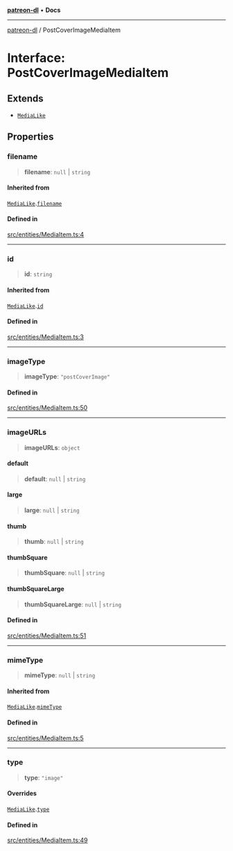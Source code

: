 [**patreon-dl**](../README.md) • **Docs**

***

[patreon-dl](../README.md) / PostCoverImageMediaItem

# Interface: PostCoverImageMediaItem

## Extends

- [`MediaLike`](MediaLike.md)

## Properties

### filename

> **filename**: `null` \| `string`

#### Inherited from

[`MediaLike`](MediaLike.md).[`filename`](MediaLike.md#filename)

#### Defined in

[src/entities/MediaItem.ts:4](https://github.com/patrickkfkan/patreon-dl/blob/29c94231b23a7a4c79dabb0a793bbd02deb02932/src/entities/MediaItem.ts#L4)

***

### id

> **id**: `string`

#### Inherited from

[`MediaLike`](MediaLike.md).[`id`](MediaLike.md#id)

#### Defined in

[src/entities/MediaItem.ts:3](https://github.com/patrickkfkan/patreon-dl/blob/29c94231b23a7a4c79dabb0a793bbd02deb02932/src/entities/MediaItem.ts#L3)

***

### imageType

> **imageType**: `"postCoverImage"`

#### Defined in

[src/entities/MediaItem.ts:50](https://github.com/patrickkfkan/patreon-dl/blob/29c94231b23a7a4c79dabb0a793bbd02deb02932/src/entities/MediaItem.ts#L50)

***

### imageURLs

> **imageURLs**: `object`

#### default

> **default**: `null` \| `string`

#### large

> **large**: `null` \| `string`

#### thumb

> **thumb**: `null` \| `string`

#### thumbSquare

> **thumbSquare**: `null` \| `string`

#### thumbSquareLarge

> **thumbSquareLarge**: `null` \| `string`

#### Defined in

[src/entities/MediaItem.ts:51](https://github.com/patrickkfkan/patreon-dl/blob/29c94231b23a7a4c79dabb0a793bbd02deb02932/src/entities/MediaItem.ts#L51)

***

### mimeType

> **mimeType**: `null` \| `string`

#### Inherited from

[`MediaLike`](MediaLike.md).[`mimeType`](MediaLike.md#mimetype)

#### Defined in

[src/entities/MediaItem.ts:5](https://github.com/patrickkfkan/patreon-dl/blob/29c94231b23a7a4c79dabb0a793bbd02deb02932/src/entities/MediaItem.ts#L5)

***

### type

> **type**: `"image"`

#### Overrides

[`MediaLike`](MediaLike.md).[`type`](MediaLike.md#type)

#### Defined in

[src/entities/MediaItem.ts:49](https://github.com/patrickkfkan/patreon-dl/blob/29c94231b23a7a4c79dabb0a793bbd02deb02932/src/entities/MediaItem.ts#L49)

